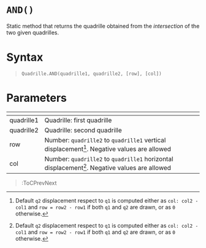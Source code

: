 # `AND()`

Static method that returns the quadrille obtained from the *intersection* of the two given quadrilles.

# Syntax

> `Quadrille.AND(quadrille1, quadrille2, [row], [col])`

# Parameters

| <!-- -->   | <!-- -->                                                                                      |
|------------|-----------------------------------------------------------------------------------------------|
| quadrille1 | Quadrille: first quadrille                                                                    |
| quadrille2 | Quadrille: second quadrille                                                                   |
| row        | Number: `quadrille2` to `quadrille1` vertical displacement[^1]. Negative values are allowed   |
| col        | Number: `quadrille2` to `quadrille1` horizontal displacement[^1]. Negative values are allowed |

[^1]: Default `q2` displacement respect to `q1` is computed either as `col: col2 - col1` and `row = row2 - row1` if both `q1` and `q2` are drawn, or as `0` otherwise. 

> :ToCPrevNext